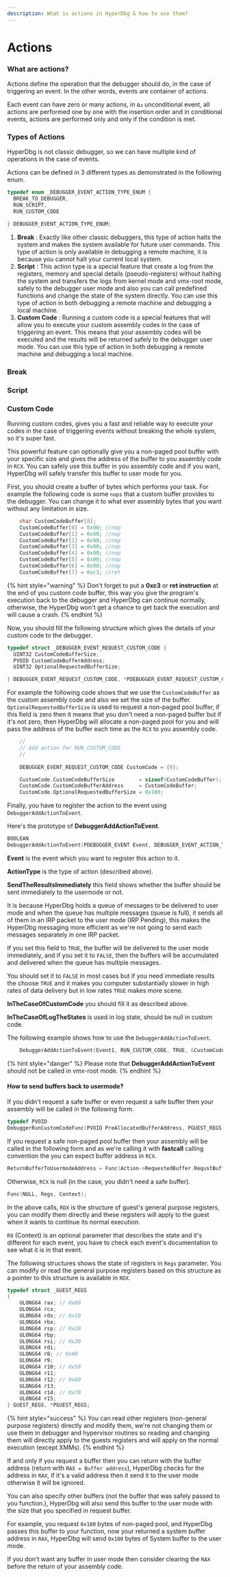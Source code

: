 ```yaml
---
description: What is actions in HyperDbg & how to use them?
---
```


# Actions

### What are actions?

Actions define the operation that the debugger should do, in the case of triggering an event. In the other words, events are container of actions.

Each event can have zero or many actions, in aد unconditional event, all actions are performed one by one with the insertion order and in conditional events, actions are performed only and only if the condition is met.

### Types of Actions

HyperDbg is not classic debugger, so we can have multiple kind of operations in the case of events.

Actions can be defined in 3 different types as demonstrated in the following enum.

```c
typedef enum _DEBUGGER_EVENT_ACTION_TYPE_ENUM {
  BREAK_TO_DEBUGGER,
  RUN_SCRIPT,
  RUN_CUSTOM_CODE

} DEBUGGER_EVENT_ACTION_TYPE_ENUM;
```

1. **Break** : Exactly like other classic debuggers, this type of action halts the system and makes the system available for future user commands. This type of action is only available in debugging a remote machine, it is because you cannot halt your current local system.
2. **Script** : This action type is a special feature that create a log from the registers, memory and special details \(pseudo-registers\) without halting the system and transfers the logs from kernel mode and vmx-root mode, safely to the debugger user mode and also you can call predefined functions and change the state of the system directly. You can use this type of action in both debugging a remote machine and debugging a local machine.
3. **Custom Code** : Running a custom code is a special features that will allow you to execute your custom assembly codes in the case of triggering an event. This means that your assembly codes will be executed and the results will be returned safely to the debugger user mode. You can use this type of action in both debugging a remote machine and debugging a local machine.

### Break

### Script

### Custom Code

Running custom codes, gives you a fast and reliable way to execute your codes in the case of triggering events without breaking the whole system, so it's super fast.

This powerful feature can optionally give you a non-paged pool buffer with your specific size and gives the address of the buffer to you assembly code in `RCX`. You can safely use this buffer in you assembly code and if you want, HyperDbg will safely transfer this buffer to user mode for you.

First, you should create a buffer of bytes which performs your task. For example the following code is some `nops` that a custom buffer provides to the debugger. You can change it to what ever assembly bytes that you want without any limitation in size.

```c
    char CustomCodeBuffer[8];
    CustomCodeBuffer[0] = 0x90; //nop
    CustomCodeBuffer[1] = 0x90; //nop
    CustomCodeBuffer[2] = 0x90; //nop
    CustomCodeBuffer[3] = 0x90; //nop
    CustomCodeBuffer[4] = 0x90; //nop
    CustomCodeBuffer[5] = 0x90; //nop
    CustomCodeBuffer[6] = 0x90; //nop
    CustomCodeBuffer[7] = 0xc3; //ret
```

{% hint style="warning" %}
Don't forget to put a **0xc3** or **ret instruction** at the end of you custom code buffer, this way you give the program's execution back to the debugger and HyperDbg can continue normally, otherwise, the HyperDbg won't get a chance to get back the execution and will cause a crash.
{% endhint %}

Now, you should fill the following structure which gives the details of your custom code to the debugger.

```c
typedef struct _DEBUGGER_EVENT_REQUEST_CUSTOM_CODE {
  UINT32 CustomCodeBufferSize;
  PVOID CustomCodeBufferAddress;
  UINT32 OptionalRequestedBufferSize;

} DEBUGGER_EVENT_REQUEST_CUSTOM_CODE, *PDEBUGGER_EVENT_REQUEST_CUSTOM_CODE;
```

For example the following code shows that we use the `CustomCodeBuffer` as the custom assembly code and also we set the size of the buffer. `OptionalRequestedBufferSize` is used to request a non-paged pool buffer, if this field is zero then it means that you don't need a non-paged buffer but if it's not zero, then HyperDbg will allocate a non-paged pool for you and will pass the address of the buffer each time as the `RCX` to you assembly code.

```c
    //
    // Add action for RUN_CUSTOM_CODE
    //
    
    DEBUGGER_EVENT_REQUEST_CUSTOM_CODE CustomCode = {0};

    CustomCode.CustomCodeBufferSize        = sizeof(CustomCodeBuffer);
    CustomCode.CustomCodeBufferAddress     = CustomCodeBuffer;
    CustomCode.OptionalRequestedBufferSize = 0x100;
```

Finally, you have to register the action to the event using `DebuggerAddActionToEvent`.

Here's the prototype of **DebuggerAddActionToEvent**.

```c
BOOLEAN
DebuggerAddActionToEvent(PDEBUGGER_EVENT Event, DEBUGGER_EVENT_ACTION_TYPE_ENUM ActionType, BOOLEAN SendTheResultsImmediately, PDEBUGGER_EVENT_REQUEST_CUSTOM_CODE InTheCaseOfCustomCode, PDEBUGGER_EVENT_ACTION_LOG_CONFIGURATION InTheCaseOfLogTheStates)
```

**Event** is the event which you want to register this action to it.

**ActionType** is the type of action \(described above\).

**SendTheResultsImmediately** this field shows whether the buffer should be sent immediately to the usermode or not.

It is because HyperDbg holds a queue of messages to be delivered to user mode and when the queue has multiple messages \(queue is full\), it sends all of them in an IRP packet to the user mode \(IRP Pending\), this makes the HyperDbg messaging more efficient as we're not going to send each messages separately in one IRP packet. 

If you set this field to `TRUE`, the buffer will be delivered to the user mode immediately, and if you set it to `FALSE`, then the buffers will be accumulated and delivered when the queue has multiple messages.

You should set it to `FALSE` in most cases but if you need immediate results the choose `TRUE` and it makes you computer substantially slower in high rates of data delivery but in low rates `TRUE` makes more scene.

**InTheCaseOfCustomCode** you should fill it as described above.

**InTheCaseOfLogTheStates** is used in log state, should be null in custom code.

The following example shows how to use the `DebuggerAddActionToEvent`.

```c
    DebuggerAddActionToEvent(Event1, RUN_CUSTOM_CODE, TRUE, &CustomCode, NULL);
```

{% hint style="danger" %}
Please note that **DebuggerAddActionToEvent** should not be called in vmx-root mode.
{% endhint %}

#### How to send buffers back to usermode?

If you didn't request a safe buffer or even request a safe buffer then your assembly will be called in the following form.

```c
typedef PVOID
DebuggerRunCustomCodeFunc(PVOID PreAllocatedBufferAddress, PGUEST_REGS Regs, PVOID Context);
```

If you request a safe non-paged pool buffer then your assembly will be called in the following form and as we're calling it with **fastcall** calling convention the you can expect buffer address in `RCX`.

```c
ReturnBufferToUsermodeAddress = Func(Action->RequestedBuffer.RequstBufferAddress, Regs, Context);
```

Otherwise, `RCX` is null \(in the case, you didn't need a safe buffer\).

```c
Func(NULL, Regs, Context);
```

In the above calls, `RDX` is the structure of guest's general purpose registers, you can modify them directly and these registers will apply to the guest when it wants to continue its normal execution.

`R8` \(Context\) is an optional parameter that describes the state and it's different for each event, you have to check each event's documentation to see what it is in that event.

The following structures shows the state of registers in `Regs` parameter. You can modify or read the general purpose registers based on this structure as a pointer to this structure is available in `RDX`.

```c
typedef struct _GUEST_REGS
{
    ULONG64 rax; // 0x00
    ULONG64 rcx;
    ULONG64 rdx; // 0x10
    ULONG64 rbx;
    ULONG64 rsp; // 0x20 
    ULONG64 rbp;
    ULONG64 rsi; // 0x30
    ULONG64 rdi;
    ULONG64 r8; // 0x40
    ULONG64 r9;
    ULONG64 r10; // 0x50
    ULONG64 r11;
    ULONG64 r12; // 0x60
    ULONG64 r13;
    ULONG64 r14; // 0x70
    ULONG64 r15;
} GUEST_REGS, *PGUEST_REGS;
```

{% hint style="success" %}
You can read other registers \(non-general purpose registers\) directly and modify them, we're not changing them or use them in debugger and hypervisor routines so reading and changing them will directly apply to the guests registers and will apply on the normal execution \(except XMMs\).
{% endhint %}

If and only if you request a buffer then you can return with the buffer address \(return with `RAX = Buffer address`\), HyperDbg checks for the address in `RAX`, if it's a valid address then it send it to the user mode otherwise it will be ignored.

You can also specify other buffers \(not the buffer that was safely passed to you function.\), HyperDbg will also send this buffer to the user mode with the size that you specified in request buffer.

For example, you request `0x100` bytes of non-paged pool, and HyperDbg passes this buffer to your function, now your returned a system buffer address in `RAX`, HyperDbg will send `0x100` bytes of System buffer to the user mode.

If you don't want any buffer in user mode then consider clearing the `RAX` before the return of your assembly code.

